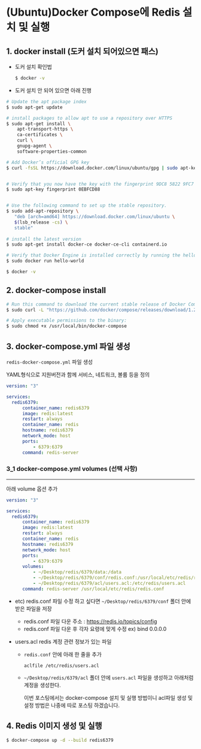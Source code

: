 # (Ubuntu)Docker Compose에 Redis 설치 및 실행



## 1. docker install (도커 설치 되어있으면 패스)

* 도커 설치 확인법 

  ```bash
  $ docker -v
  ```

* 도커 설치 안 되어 있으면 아래 진행

```bash
# Update the apt package index
$ sudo apt-get update

# install packages to allow apt to use a repository over HTTPS
$ sudo apt-get install \
    apt-transport-https \
    ca-certificates \
    curl \
    gnupg-agent \
    software-properties-common

# Add Docker’s official GPG key
$ curl -fsSL https://download.docker.com/linux/ubuntu/gpg | sudo apt-key add -


# Verify that you now have the key with the fingerprint 9DC8 5822 9FC7 DD38 854A  E2D8 8D81 803C 0EBF CD88, by searching for the last 8 characters of the fingerprint.
$ sudo apt-key fingerprint 0EBFCD88


# Use the following command to set up the stable repository.
$ sudo add-apt-repository \
   "deb [arch=amd64] https://download.docker.com/linux/ubuntu \
   $(lsb_release -cs) \
   stable"
   
# install the latest version   
$ sudo apt-get install docker-ce docker-ce-cli containerd.io

# Verify that Docker Engine is installed correctly by running the hello-world image.
$ sudo docker run hello-world

$ docker -v
```





## 2. docker-compose install



```bash
# Run this command to download the current stable release of Docker Compose:
$ sudo curl -L "https://github.com/docker/compose/releases/download/1.27.4/docker-compose-$(uname -s)-$(uname -m)" -o /usr/local/bin/docker-compose

# Apply executable permissions to the binary:
$ sudo chmod +x /usr/local/bin/docker-compose


```



## 3. docker-compose.yml 파일 생성

`redis-docker-compose.yml` 파일 생성

YAML형식으로 지원버전과 함께 서비스, 네트워크, 볼륨 등을 정의

```yaml
version: "3"

services:
  redis6379:
      container_name: redis6379
      image: redis:latest
      restart: always
      container_name: redis
      hostname: redis6379
      network_mode: host
      ports:
          - 6379:6379
      command: redis-server
```



### 3_1 docker-compose.yml volumes (선택 사항)

---

아래 volume 옵션 추가

```yaml
version: "3"

services:
  redis6379:
      container_name: redis6379
      image: redis:latest
      restart: always
      container_name: redis
      hostname: redis6379
      network_mode: host
      ports:
          - 6379:6379
      volumes:
          - ~/Desktop/redis/6379/data:/data
          - ~/Desktop/redis/6379/conf/redis.conf:/usr/local/etc/redis/redis.conf
          - ~/Desktop/redis/6379/acl/users.acl:/etc/redis/users.acl
      command: redis-server /usr/local/etc/redis/redis.conf
```

- etc) redis.conf 파일 수정 하고 싶다면 `~/Desktop/redis/6379/conf` 폴더 안에 받은 파일을 저장
  - redis.conf 파일 다운 주소 : https://redis.io/topics/config
  - redis.conf 파일 다운 후 각자 요령에 맞게 수정 ex) bind 0.0.0.0

- users.acl redis 계정 관련 정보가 있는 파일

  - `redis.conf` 안에 아래 한 줄을 추가

    ```
    aclfile /etc/redis/users.acl
    ```

  - `~/Desktop/redis/6379/acl` 폴더 안에 `users.acl` 파일을 생성하고 아래처럼 계정을 생성한다.

    이번 포스팅에서는 docker-compose 설치 및 실행 방법이니 acl파일 생성 및 설정 방법은 나중에 따로 포스팅 하겠습니다.



## 4. Redis 이미지 생성 및 실행

```bash
$ docker-compose up -d --build redis6379
```









